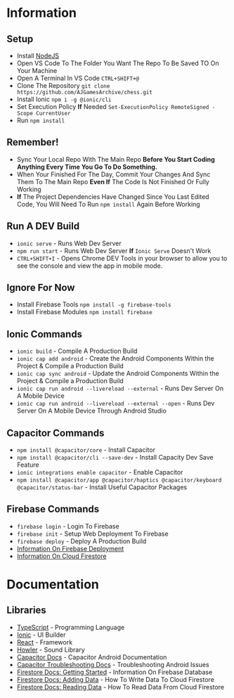 # Information
## Setup
- Install [NodeJS](https://nodejs.org/dist/v18.14.1/node-v18.14.1-x64.msi)
- Open VS Code To The Folder You Want The Repo To Be Saved TO On Your Machine
- Open A Terminal In VS Code `CTRL+SHIFT+@`
- Clone The Repository `git clone https://github.com/AJGamesArchive/chess.git`
- Install Ionic `npm i -g @ionic/cli`
- Set Execution Policy **If** Needed `Set-ExecutionPolicy RemoteSigned -Scope CurrentUser`
- Run `npm install`

## Remember!
- Sync Your Local Repo With The Main Repo **Before You Start Coding Anything Every Time You Go To Do Something.**
- When Your Finished For The Day, Commit Your Changes And Sync Them To The Main Repo **Even If** The Code Is Not Finished Or Fully Working
- **If** The Project Dependencies Have Changed Since You Last Edited Code, You Will Need To Run `npm install` Again Before Working

## Run A DEV Build
- `ionic serve` - Runs Web Dev Server
- `npm run start` - Runs Web Dev Server **If** `Ionic Serve` Doesn't Work
- `CTRL+SHIFT+I` - Opens Chrome DEV Tools in your browser to allow you to see the console and view the app in mobile mode.

## Ignore For Now
- Install Firebase Tools `npm install -g firebase-tools`
- Install Firebase Modules `npm install firebase`

## Ionic Commands
- `ionic build` - Compile A Production Build
- `ionic cap add android` - Create the Android Components Within the Project & Compile a Production Build
- `ionic cap sync android` - Update the Android Components Within the Project & Compile a Production Build
- `ionic cap run android --livereload --external` - Runs Dev Server On A Mobile Device
- `ionic cap run android --livereload --external --open` - Runs Dev Server On A Mobile Device Through Android Studio

## Capacitor Commands
- `npm install @capacitor/core` - Install Capacitor
- `npm install @capacitor/cli --save-dev` - Install Capacity Dev Save Feature
- `ionic integrations enable capacitor` - Enable Capacitor
- `npm install @capacitor/app @capacitor/haptics @capacitor/keyboard @capacitor/status-bar` - Install Useful Capacitor Packages

## Firebase Commands
- `firebase login` - Login To Firebase
- `firebase init` - Setup Web Deployment To Firebase
- `firebase deploy` - Deploy A Production Build
- [Information On Firebase Deployment](https://ionicframework.com/docs/react/pwa)
- [Information On Cloud Firestore](https://firebase.google.com/docs/web/setup?authuser=1)

# Documentation
## Libraries
- [TypeScript](https://www.typescriptlang.org/docs/) - Programming Language
- [Ionic](https://ionicframework.com/docs/components) - UI Builder
- [React](https://reactjs.org/docs/getting-started.html) - Framework
- [Howler](https://github.com/goldfire/howler.js#quick-start) - Sound Library
- [Capacitor Docs](https://capacitorjs.com/docs/android) - Capacitor Android Documentation
- [Capacitor Troubleshooting Docs](https://capacitorjs.com/docs/android/troubleshooting) - Troubleshooting Android Issues
- [Firestore Docs: Getting Started](https://cloud.google.com/firestore/docs/create-database-web-mobile-client-library#web-version-9_2) - Information On Firebase Database
- [Firestore Docs: Adding Data](https://cloud.google.com/firestore/docs/manage-data/add-data) - How To Write Data To Cloud Firestore
- [Firestore Docs: Reading Data](https://cloud.google.com/firestore/docs/query-data/get-data) - How To Read Data From Cloud Firestore
